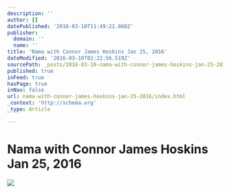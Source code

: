 ```yaml
---
description: ''
author: []
datePublished: '2016-03-10T11:49:22.868Z'
publisher:
  domain: ''
  name: ''
title: 'Nama with Connor James Hoskins Jan 25, 2016'
dateModified: '2016-03-10T02:22:56.519Z'
sourcePath: _posts/2016-03-10-nama-with-connor-james-hoskins-jan-25-2016.md
published: true
inFeed: true
hasPage: true
inNav: false
url: nama-with-connor-james-hoskins-jan-25-2016/index.html
_context: 'http://schema.org'
_type: Article

---
```

# Nama with Connor James Hoskins Jan 25, 2016
![](https://the-grid-user-content.s3-us-west-2.amazonaws.com/ba4c3ac7-d795-4b14-a82f-522380515711.png)